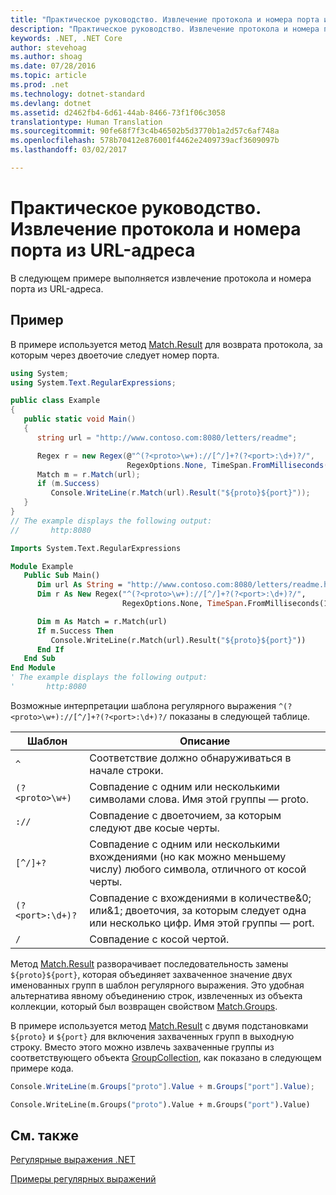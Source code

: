 ```yaml
---
title: "Практическое руководство. Извлечение протокола и номера порта из URL-адреса"
description: "Практическое руководство. Извлечение протокола и номера порта из URL-адреса"
keywords: .NET, .NET Core
author: stevehoag
ms.author: shoag
ms.date: 07/28/2016
ms.topic: article
ms.prod: .net
ms.technology: dotnet-standard
ms.devlang: dotnet
ms.assetid: d2462fb4-6d61-44ab-8466-73f1f06c3058
translationtype: Human Translation
ms.sourcegitcommit: 90fe68f7f3c4b46502b5d3770b1a2d57c6af748a
ms.openlocfilehash: 578b70412e876001f4462e2409739acf3609097b
ms.lasthandoff: 03/02/2017

---
```


# <a name="how-to-extract-a-protocol-and-port-number-from-a-url"></a>Практическое руководство. Извлечение протокола и номера порта из URL-адреса

В следующем примере выполняется извлечение протокола и номера порта из URL-адреса. 

## <a name="example"></a>Пример

В примере используется метод [Match.Result](xref:System.Text.RegularExpressions.Match.Result(System.String)) для возврата протокола, за которым через двоеточие следует номер порта. 

```csharp
using System;
using System.Text.RegularExpressions;

public class Example
{
   public static void Main()
   {
      string url = "http://www.contoso.com:8080/letters/readme";

      Regex r = new Regex(@"^(?<proto>\w+)://[^/]+?(?<port>:\d+)?/",
                          RegexOptions.None, TimeSpan.FromMilliseconds(150));
      Match m = r.Match(url);
      if (m.Success)
         Console.WriteLine(r.Match(url).Result("${proto}${port}")); 
   }
}
// The example displays the following output:
//       http:8080
```

```vb
Imports System.Text.RegularExpressions

Module Example
   Public Sub Main()
      Dim url As String = "http://www.contoso.com:8080/letters/readme.html" 
      Dim r As New Regex("^(?<proto>\w+)://[^/]+?(?<port>:\d+)?/",
                         RegexOptions.None, TimeSpan.FromMilliseconds(150))

      Dim m As Match = r.Match(url)
      If m.Success Then
         Console.WriteLine(r.Match(url).Result("${proto}${port}"))
      End If   
   End Sub
End Module
' The example displays the following output:
'       http:8080
```

Возможные интерпретации шаблона регулярного выражения `^(?<proto>\w+)://[^/]+?(?<port>:\d+)?/` показаны в следующей таблице.

Шаблон | Описание
------- | ----------- 
`^` | Соответствие должно обнаруживаться в начале строки.
`(?<proto>\w+)` | Совпадение с одним или несколькими символами слова. Имя этой группы — proto.
`://` | Совпадение с двоеточием, за которым следуют две косые черты.
`[^/]+?` | Совпадение с одним или несколькими вхождениями (но как можно меньшему числу) любого символа, отличного от косой черты.
`(?<port>:\d+)?` | Совпадение с вхождениями в количестве&0; или&1; двоеточия, за которым следует одна или несколько цифр. Имя этой группы — port.
`/` | Совпадение с косой чертой.
 
Метод [Match.Result](xref:System.Text.RegularExpressions.Match.Result(System.String)) разворачивает последовательность замены `${proto}${port}`, которая объединяет захваченное значение двух именованных групп в шаблон регулярного выражения. Это удобная альтернатива явному объединению строк, извлеченных из объекта коллекции, который был возвращен свойством [Match.Groups](xref:System.Text.RegularExpressions.Match.Groups).

В примере используется метод [Match.Result](xref:System.Text.RegularExpressions.Match.Result(System.String)) с двумя подстановками `${proto}` и `${port}` для включения захваченных групп в выходную строку. Вместо этого можно извлечь захваченные группы из соответствующего объекта [GroupCollection](xref:System.Text.RegularExpressions.GroupCollection), как показано в следующем примере кода.

```csharp
Console.WriteLine(m.Groups["proto"].Value + m.Groups["port"].Value); 
```

```vb
Console.WriteLine(m.Groups("proto").Value + m.Groups("port").Value)
```

## <a name="see-also"></a>См. также

[Регулярные выражения .NET](regular-expressions.md)

[Примеры регулярных выражений](regex-examples.md)

